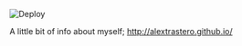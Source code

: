 ![Deploy](https://github.com/alextrastero/alextrastero.github.io/workflows/Deploy/badge.svg)

A little bit of info about myself; http://alextrastero.github.io/
